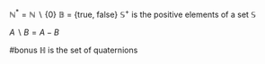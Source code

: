 $\mathbb{N}^* = \mathbb{N} \ \backslash \ \{0\}$
$\mathbb{B}$ = {true, false}
$\mathbb{S}^{+}$ is the positive elements of a set $\mathbb{S}$

$A \backslash B = A - B$

#bonus 
$\mathbb{H}$ is the set of quaternions